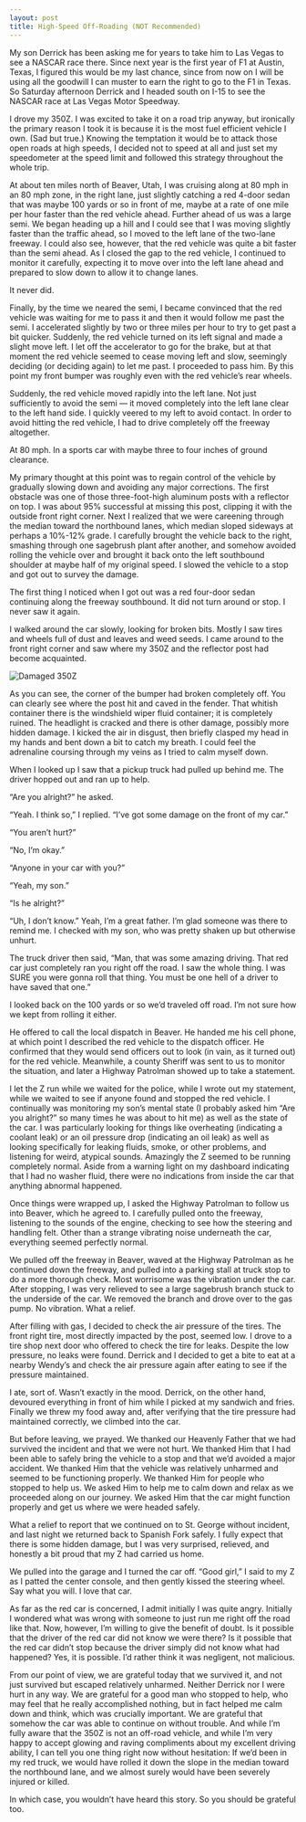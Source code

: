 ```yaml
---
layout: post
title: High-Speed Off-Roading (NOT Recommended)
---
```

My son Derrick has been asking me for years to take him to Las Vegas to see a NASCAR race there.  Since next year is the first year of F1 at Austin, Texas, I figured this would be my last chance, since from now on I will be using all the goodwill I can muster to earn the right to go to the F1 in Texas.  So Saturday afternoon Derrick and I headed south on I-15 to see the NASCAR race at Las Vegas Motor Speedway.

I drove my 350Z.  I was excited to take it on a road trip anyway, but ironically the primary reason I took it is because it is the most fuel efficient vehicle I own.  (Sad but true.)  Knowing the temptation it would be to attack those open roads at high speeds, I decided not to speed at all and just set my speedometer at the speed limit and followed this strategy throughout the whole trip.

At about ten miles north of Beaver, Utah, I was cruising along at 80 mph in an 80 mph zone, in the right lane, just slightly catching a red 4-door sedan that was maybe 100 yards or so in front of me, maybe at a rate of one mile per hour faster than the red vehicle ahead.  Further ahead of us was a large semi.  We began heading up a hill and I could see that I was moving slightly faster than the traffic ahead, so I moved to the left lane of the two-lane freeway.  I could also see, however, that the red vehicle was quite a bit faster than the semi ahead.  As I closed the gap to the red vehicle, I continued to monitor it carefully, expecting it to move over into the left lane ahead and prepared to slow down to allow it to change lanes.

It never did.

Finally, by the time we neared the semi, I became convinced that the red vehicle was waiting for me to pass it and then it would follow me past the semi.  I accelerated slightly by two or three miles per hour to try to get past a bit quicker.  Suddenly, the red vehicle turned on its left signal and made a slight move left.  I let off the accelerator to go for the brake, but at that moment the red vehicle seemed to cease moving left and slow, seemingly deciding (or deciding again) to let me past.  I proceeded to pass him.  By this point my front bumper was roughly even with the red vehicle’s rear wheels.

Suddenly, the red vehicle moved rapidly into the left lane.  Not just sufficiently to avoid the semi — it moved completely into the left lane clear to the left hand side.  I quickly veered to my left to avoid contact.  In order to avoid hitting the red vehicle, I had to drive completely off the freeway altogether.

At 80 mph.  In a sports car with maybe three to four inches of ground clearance.

My primary thought at this point was to regain control of the vehicle by gradually slowing down and avoiding any major corrections.  The first obstacle was one of those three-foot-high aluminum posts with a reflector on top.  I was about 95% successful at missing this post, clipping it with the outside front right corner.  Next I realized that we were careening through the median toward the northbound lanes, which median sloped sideways at perhaps a 10%-12% grade.  I carefully brought the vehicle back to the right, smashing through one sagebrush plant after another, and somehow avoided rolling the vehicle over and brought it back onto the left southbound shoulder at maybe half of my original speed.  I slowed the vehicle to a stop and got out to survey the damage.

The first thing I noticed when I got out was a red four-door sedan continuing along the freeway southbound.  It did not turn around or stop.  I never saw it again.

I walked around the car slowly, looking for broken bits.  Mostly I saw tires and wheels full of dust and leaves and weed seeds.  I came around to the front right corner and saw where my 350Z and the reflector post had become acquainted.

![Damaged 350Z](https://lh6.googleusercontent.com/_sEliw-AG3RQ/TXZW5PgvAXI/AAAAAAAABT8/EJjovfSqpfc/s400/23.jpg)

As you can see, the corner of the bumper had broken completely off.  You can clearly see where the post hit and caved in the fender.  That whitish container there is the windshield wiper fluid container; it is completely ruined.  The headlight is cracked and there is other damage, possibly more hidden damage.  I kicked the air in disgust, then briefly clasped my head in my hands and bent down a bit to catch my breath.  I could feel the adrenaline coursing through my veins as I tried to calm myself down.

When I looked up I saw that a pickup truck had pulled up behind me.  The driver hopped out and ran up to help.

“Are you alright?” he asked.

“Yeah.  I think so,” I replied.  “I’ve got some damage on the front of my car.”

“You aren’t hurt?”

“No, I’m okay.”

“Anyone in your car with you?”

“Yeah, my son.”

“Is he alright?”

“Uh, I don’t know.”  Yeah, I’m a great father.  I’m glad someone was there to remind me.  I checked with my son, who was pretty shaken up but otherwise unhurt.

The truck driver then said, “Man, that was some amazing driving.  That red car just completely ran you right off the road.  I saw the whole thing.  I was SURE you were gonna roll that thing.  You must be one hell of a driver to have saved that one.”

I looked back on the 100 yards or so we’d traveled off road.  I’m not sure how we kept from rolling it either.

He offered to call the local dispatch in Beaver.  He handed me his cell phone, at which point I described the red vehicle to the dispatch officer.  He confirmed that they would send officers out to look (in vain, as it turned out) for the red vehicle.  Meanwhile, a county Sheriff was sent to us to monitor the situation, and later a Highway Patrolman showed up to take a statement.

I let the Z run while we waited for the police, while I wrote out my statement, while we waited to see if anyone found and stopped the red vehicle.  I continually was monitoring my son’s mental state (I probably asked him “Are you alright?” so many times he was about to hit me) as well as the state of the car.  I was particularly looking for things like overheating (indicating a coolant leak) or an oil pressure drop (indicating an oil leak) as well as looking specifically for leaking fluids, smoke, or other problems, and listening for weird, atypical sounds.  Amazingly the Z seemed to be running completely normal.  Aside from a warning light on my dashboard indicating that I had no washer fluid, there were no indications from inside the car that anything abnormal happened.

Once things were wrapped up, I asked the Highway Patrolman to follow us into Beaver, which he agreed to.  I carefully pulled onto the freeway, listening to the sounds of the engine, checking to see how the steering and handling felt.  Other than a strange vibrating noise underneath the car, everything seemed perfectly normal.

We pulled off the freeway in Beaver, waved at the Highway Patrolman as he continued down the freeway, and pulled into a parking stall at truck stop to do a more thorough check.  Most worrisome was the vibration under the car.  After stopping, I was very relieved to see a large sagebrush branch stuck to the underside of the car.  We removed the branch and drove over to the gas pump.  No vibration.  What a relief.

After filling with gas, I decided to check the air pressure of the tires.  The front right tire, most directly impacted by the post, seemed low.  I drove to a tire shop next door who offered to check the tire for leaks.  Despite the low pressure, no leaks were found.  Derrick and I decided to get a bite to eat at a nearby Wendy’s and check the air pressure again after eating to see if the pressure maintained.

I ate, sort of.  Wasn’t exactly in the mood.  Derrick, on the other hand, devoured everything in front of him while I picked at my sandwich and fries.  Finally we threw my food away and, after verifying that the tire pressure had maintained correctly, we climbed into the car.

But before leaving, we prayed.  We thanked our Heavenly Father that we had survived the incident and that we were not hurt.  We thanked Him that I had been able to safely bring the vehicle to a stop and that we’d avoided a major accident.  We thanked Him that the vehicle was relatively unharmed and seemed to be functioning properly.  We thanked Him for people who stopped to help us.  We asked Him to help me to calm down and relax as we proceeded along on our journey.  We asked Him that the car might function properly and get us where we were headed safely.

What a relief to report that we continued on to St. George without incident, and last night we returned back to Spanish Fork safely.  I fully expect that there is some hidden damage, but I was very surprised, relieved, and honestly a bit proud that my Z had carried us home.

We pulled into the garage and I turned the car off.  “Good girl,” I said to my Z as I patted the center console, and then gently kissed the steering wheel.  Say what you will.  I love that car.

As far as the red car is concerned, I admit initially I was quite angry.  Initially I wondered what was wrong with someone to just run me right off the road like that.  Now, however, I’m willing to give the benefit of doubt.  Is it possible that the driver of the red car did not know we were there?  Is it possible that the red car didn’t stop because the driver simply did not know what had happened?  Yes, it is possible.  I’d rather think it was negligent, not malicious.

From our point of view, we are grateful today that we survived it, and not just survived but escaped relatively unharmed.  Neither Derrick nor I were hurt in any way.  We are grateful for a good man who stopped to help, who may feel that he really accomplished nothing, but in fact helped me calm down and think, which was crucially important.  We are grateful that somehow the car was able to continue on without trouble.  And while I’m fully aware that the 350Z is not an off-road vehicle, and while I’m very happy to accept glowing and raving compliments about my excellent driving ability, I can tell you one thing right now without hesitation:  If we’d been in my red truck, we would have rolled it down the slope in the median toward the northbound lane, and we almost surely would have been severely injured or killed.

In which case, you wouldn’t have heard this story.  So you should be grateful too.